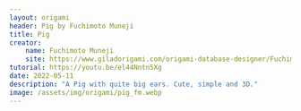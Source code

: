```yaml
---
layout: origami
header: Pig by Fuchimoto Muneji
title: Pig
creator:
    name: Fuchimoto Muneji
    site: https://www.giladorigami.com/origami-database-designer/Fuchimoto%20Muneji
tutorial: https://youtu.be/el44Nntn5Xg
date: 2022-05-11
description: "A Pig with quite big ears. Cute, simple and 3D."
image: /assets/img/origami/pig_fm.webp
---
```

